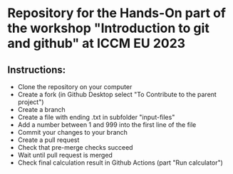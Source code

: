 # Repository for the Hands-On part of the workshop "Introduction to git and github" at ICCM EU 2023
## Instructions:
* Clone the repository on your computer
* Create a fork (in Github Desktop select "To Contribute to the parent project")
* Create a branch
* Create a file with ending .txt in subfolder "input-files"
* Add a number between 1 and 999 into the first line of the file
* Commit your changes to your branch
* Create a pull request
* Check that pre-merge checks succeed
* Wait until pull request is merged
* Check final calculation result in Github Actions (part "Run calculator")

